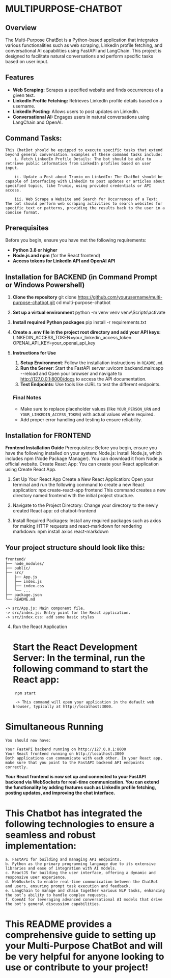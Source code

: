 # MULTIPURPOSE-CHATBOT

## Overview
The Multi-Purpose ChatBot is a Python-based application that integrates various functionalities such as web scraping, LinkedIn profile fetching, and conversational AI capabilities using FastAPI and LangChain. This project is designed to facilitate natural conversations and perform specific tasks based on user input.

## Features
- **Web Scraping:** Scrapes a specified website and finds occurrences of a given text.
- **LinkedIn Profile Fetching:** Retrieves LinkedIn profile details based on a username.
- **LinkedIn Posting:** Allows users to post updates on LinkedIn.
- **Conversational AI:** Engages users in natural conversations using LangChain and OpenAI.

## Command Tasks:  
    This ChatBot should be equipped to execute specific tasks that extend beyond general conversation. Examples of these command tasks include:
        i. Fetch LinkedIn Profile Details: The bot should be able to retrieve public information from LinkedIn profiles based on user input.

        ii. Update a Post about Trumio on LinkedIn: The ChatBot should be capable of interfacing with LinkedIn to post updates or articles about specified topics, like Trumio, using provided credentials or API access.

        iii. Web Scrape a Website and Search for Occurrences of a Text: The bot should perform web scraping activities to search websites for specific text or patterns, providing the results back to the user in a concise format.

## Prerequisites
Before you begin, ensure you have met the following requirements:
- **Python 3.8 or higher**
- **Node.js and npm** (for the React frontend)
- **Access tokens for LinkedIn API and OpenAI API**

## Installation for BACKEND (in Command Prompt or Windows Powershell)
1. **Clone the repository**
   git clone https://github.com/yourusername/multi-purpose-chatbot.git
   cd multi-purpose-chatbot

2. **Set up a virtual environment**
    python -m venv venv
    venv\Scripts\activate

3. **Install required Python packages**
    pip install -r requirements.txt

4. **Create a .env file in the project root directory and add your API keys:**
    LINKEDIN_ACCESS_TOKEN=your_linkedin_access_token
    OPENAI_API_KEY=your_openai_api_key

5. **Instructions for Use**
    1. **Setup Environment**: Follow the installation instructions in `README.md`.
    2. **Run the Server**: Start the FastAPI server :uvicorn backend.main:app --reload
                            and Open your browser and navigate to http://127.0.0.1:8000/docs to access the API documentation.
    3. **Test Endpoints**: Use tools like cURL to test the different endpoints.

    ### Final Notes
    - Make sure to replace placeholder values (like `YOUR_PERSON_URN` and `YOUR_LINKEDIN_ACCESS_TOKEN`) with actual values where required.
    - Add proper error handling and testing to ensure reliability.


## Installation for FRONTEND
**Frontend Installation Guide**
    Prerequisites:
        Before you begin, ensure you have the following installed on your system:
            Node.js: Install Node.js, which includes npm (Node Package Manager). You can download it from Node.js official website.
            Create React App: You can create your React application using Create React App.

1. Set Up Your React App
Create a New React Application: Open your terminal and run the following command to create a new React application:
        npx create-react-app frontend
        This command creates a new directory named frontend with the initial project structure.

2. Navigate to the Project Directory: Change your directory to the newly created React app:
        cd chatbot-frontend

3. Install Required Packages: Install any required packages such as axios for making HTTP requests and react-markdown for rendering markdown:
        npm install axios react-markdown

## Your project structure should look like this:

    frontend/
    ├── node_modules/
    ├── public/
    ├── src/
    │   ├── App.js
    │   ├── index.js
    │   ├── index.css
    │   └── ...
    ├── package.json
    └── README.md

    -> src/App.js: Main component file.
    -> src/index.js: Entry point for the React application.
    -> src/index.css: add some basic styles

4. Run the React Application
    # Start the React Development Server: In the terminal, run the following command to start the React app:
        npm start

        -> This command will open your application in the default web browser, typically at http://localhost:3000.

# Simultaneous Running
    You should now have:

    Your FastAPI backend running on http://127.0.0.1:8000
    Your React frontend running on http://localhost:3000
    Both applications can communicate with each other. In your React app, make sure that you point to the FastAPI backend API endpoints correctly.


**Your React frontend is now set up and connected to your FastAPI backend via WebSockets for real-time communication. You can extend the functionality by adding features such as LinkedIn profile fetching, posting updates, and improving the chat interface.**

# This Chatbot has integrated the following technologies to ensure a seamless and robust implementation:
    a. FastAPI for building and managing API endpoints.
    b. Python as the primary programming language due to its extensive libraries and ease of integration with AI models.
    c. ReactJS for building the user interface, offering a dynamic and responsive user experience.
    d. WebSockets to enable real-time communication between the ChatBot and users, ensuring prompt task execution and feedback.
    e. LangChain to manage and chain together various NLP tasks, enhancing the bot’s ability to handle complex requests.
    f. OpenAI for leveraging advanced conversational AI models that drive the bot's general discussion capabilities.


# This README provides a comprehensive guide to setting up your Multi-Purpose ChatBot and will be very helpful for anyone looking to use or contribute to your project!
